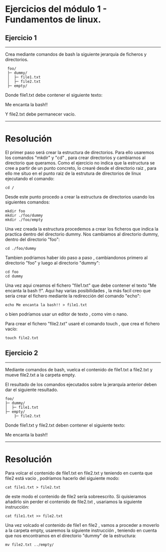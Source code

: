 # Ejercicios del módulo 1 - Fundamentos de linux.

##  Ejercicio 1
***
Crea mediante comandos de bash la siguiente jerarquía de ficheros y directorios.

```
 foo/
 ├─ dummy/
 │  ├─ file1.txt
 │  ├─ file2.txt
 ├─ empty/
```
Donde file1.txt debe contener el siguiente texto:

Me encanta la bash!!

Y file2.txt debe permanecer vacío.
***
# Resolución
El primer paso será crear la estructura de directorios. Para ello usaremos los comandos "mkdir" y "cd" , para crear directorios y cambiarnos al directorio que queramos.
Como el ejercicio no indica que la estructura se cree a partir de un punto concreto, lo crearé desde el directorio raiz , para ello me situo en el punto raiz de la estrutura de directorios de linux ejecutando el comando:

    cd /
Desde este punto procedo a crear la estructura de directorios usando los siguientes comandos:
    
    mkdir foo
    mkdir ./foo/dummy
    mkdir ./foo/empty

Una vez creada la estructura procedemos a crear los ficheros que indica la practica dentro del directorio dummy. Nos cambiamos al directorio dummy, dentro del directorio "foo":

    cd ./foo/dummy

Tambien podriamos haber ido paso a paso , cambiandonos primero al directorio "foo" y luego al directorio "dummy":

    cd foo
    cd dummy

Una vez aqui creamos el fichero "file1.txt" que debe contener el texto "Me encanta la bash !!". Aqui hay varias posibilidades , la más facil creo que sería crear el fichero mediante la redirección del comando "echo":

    echo Me encanta la bash!! > file1.txt

o bien podríamos usar un editor de texto , como vim o nano.

Para crear el fichero "file2.txt" usaré el comando touch , que crea el fichero vacío:

    touch file2.txt


##  Ejercicio 2
***
Mediante comandos de bash, vuelca el contenido de file1.txt a file2.txt y mueve file2.txt a la carpeta empty.

El resultado de los comandos ejecutados sobre la jerarquía anterior deben dar el siguiente resultado.

    foo/
    ├─ dummy/
    │  ├─ file1.txt
    ├─ empty/
        ├─ file2.txt

Donde file1.txt y file2.txt deben contener el siguiente texto:

Me encanta la bash!!


***
# Resolución

Para volcar el contenido de file1.txt en file2.txt y teniendo en cuenta que file2 está vacio , podríamos hacerlo del siguiente modo:

    cat file1.txt > file2.txt

de este modo el contenido de file2 sería sobreescrito. Si quisieramos añadirlo sin perder el contenido de file2.txt , usariamos la siguiente instrucción:

    cat file1.txt >> file2.txt

Una vez volcado el contenido de file1 en file2 , vamos a proceder a moverlo a la carpeta empty, usaremos la siguiente instrucción , teniendo en cuenta que nos encontramos en el directorio "dummy" de la estructura:

    mv file2.txt ../empty/






